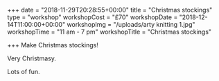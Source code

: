 +++
date = "2018-11-29T20:28:55+00:00"
title = "Christmas stockings"
type = "workshop"
workshopCost = "£70"
workshopDate = "2018-12-14T11:00:00+00:00"
workshopImg = "/uploads/arty knitting 1.jpg"
workshopTime = "11 am - 7 pm"
workshopTitle = "Christmas stockings"

+++
Make Christmas stockings!

Very Christmasy.

Lots of fun.